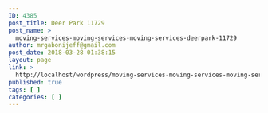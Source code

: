```yaml
---
ID: 4385
post_title: Deer Park 11729
post_name: >
  moving-services-moving-services-moving-services-deerpark-11729
author: mrgabonijeff@gmail.com
post_date: 2018-03-28 01:38:15
layout: page
link: >
  http://localhost/wordpress/moving-services-moving-services-moving-services-deerpark-11729/
published: true
tags: [ ]
categories: [ ]
---
```

